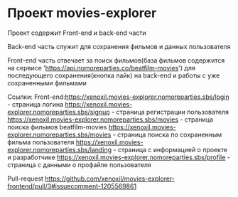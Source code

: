 # Проект movies-explorer

Проект содержит Front-end и back-end части

Back-end часть служит для сохранения фильмов и данных пользователя

Front-end часть отвечает за поиск фильмов(база фильмов содержится на сервисе 'https://api.nomoreparties.co/beatfilm-movies')
 для последующего сохранения(кнопка лайк) на back-end и работы с уже сохраненными фильмами

Ссылки:
Front-end:https://xenoxil.movies-explorer.nomoreparties.sbs/login - страница логина
https://xenoxil.movies-explorer.nomoreparties.sbs/signup - страница регистрации пользователя
https://xenoxil.movies-explorer.nomoreparties.sbs/movies - страница поиска фильмов beatfilm-movies
https://xenoxil.movies-explorer.nomoreparties.sbs/movies - страница поиска по сохраненным фильма пользователя
https://xenoxil.movies-explorer.nomoreparties.sbs/landing - страница с информацией о проекте и разработчике
https://xenoxil.movies-explorer.nomoreparties.sbs/profile - страница с данными о профайле пользователя

Pull-request https://github.com/xenoxil/movies-explorer-frontend/pull/3#issuecomment-1205569861


